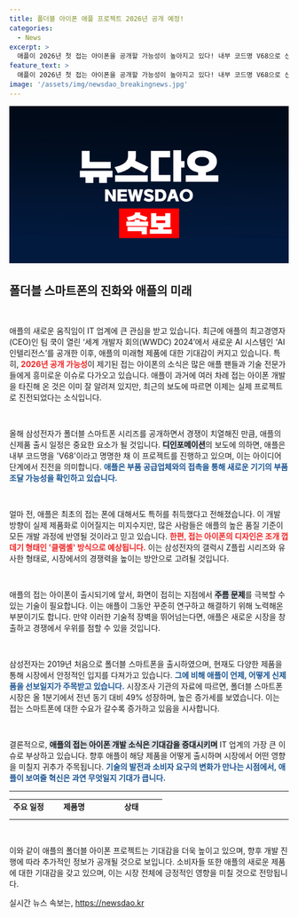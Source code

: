 ```yaml
---
title: 폴더블 아이폰 애플 프로젝트 2026년 공개 예정!
categories:
  - News
excerpt: >
  애플이 2026년 첫 접는 아이폰을 공개할 가능성이 높아지고 있다! 내부 코드명 V68으로 신뢰성 있는 소식통이 전한 이번 소식은 IT 업계의 큰 화제를 모으고 있다. 과연 애플이 폴더블 혁신을 가져올까?
feature_text: >
  애플이 2026년 첫 접는 아이폰을 공개할 가능성이 높아지고 있다! 내부 코드명 V68으로 신뢰성 있는 소식통이 전한 이번 소식은 IT 업계의 큰 화제를 모으고 있다. 과연 애플이 폴더블 혁신을 가져올까?
image: '/assets/img/newsdao_breakingnews.jpg'
---
```


<p><img src="/assets/img/newsdao_breakingnews.jpg" alt="ranknews 속보" /></p>

<h2 data-ke-size="size26">폴더블 스마트폰의 진화와 애플의 미래</h2>

<p data-ke-size="size16">&nbsp;</p>

<p>애플의 새로운 움직임이 IT 업계에 큰 관심을 받고 있습니다. 최근에 애플의 최고경영자(CEO)인 팀 쿡이 열린 ‘세계 개발자 회의(WWDC) 2024’에서 새로운 AI 시스템인 ‘AI 인텔리전스’를 공개한 이후, 애플의 미래형 제품에 대한 기대감이 커지고 있습니다. 특히, <b><span style="color: #ee2323;">2026년 공개 가능성</span></b>이 제기된 접는 아이폰의 소식은 많은 애플 팬들과 기술 전문가들에게 흥미로운 이슈로 다가오고 있습니다. 애플이 과거에 여러 차례 접는 아이폰 개발을 타진해 온 것은 이미 잘 알려져 있지만, 최근의 보도에 따르면 이제는 실제 프로젝트로 진전되었다는 소식입니다. </p>

<p data-ke-size="size16">&nbsp;</p>

<p>올해 삼성전자가 폴더블 스마트폰 시리즈를 공개하면서 경쟁이 치열해진 만큼, 애플의 신제품 출시 일정은 중요한 요소가 될 것입니다. <b><span style="background-color: #21538527;">디인포메이션</span></b>의 보도에 의하면, 애플은 내부 코드명을 'V68'이라고 명명한 채 이 프로젝트를 진행하고 있으며, 이는 아이디어 단계에서 진전을 의미합니다. <b><span style="color: #1a5490;">애플은 부품 공급업체와의 접촉을 통해 새로운 기기의 부품 조달 가능성을 확인하고 있습니다.</span></b> </p>

<p data-ke-size="size16">&nbsp;</p>

<p>얼마 전, 애플은 최초의 접는 폰에 대해서도 특허를 취득했다고 전해졌습니다. 이 개발 방향이 실제 제품화로 이어질지는 미지수지만, 많은 사람들은 애플의 높은 품질 기준이 모든 개발 과정에 반영될 것이라고 믿고 있습니다. <b><span style="color: #ee2323;">한편, 접는 아이폰의 디자인은 조개 껍데기 형태인 '클램셸' 방식으로 예상됩니다.</span></b> 이는 삼성전자의 갤럭시 Z플립 시리즈와 유사한 형태로, 시장에서의 경쟁력을 높이는 방안으로 고려될 것입니다. </p>

<p data-ke-size="size16">&nbsp;</p>

<p>애플의 접는 아이폰이 출시되기에 앞서, 화면이 접히는 지점에서 <b><span style="background-color: #21538527;">주름 문제</span></b>를 극복할 수 있는 기술이 필요합니다. 이는 애플이 그동안 꾸준히 연구하고 해결하기 위해 노력해온 부분이기도 합니다. 만약 이러한 기술적 장벽을 뛰어넘는다면, 애플은 새로운 시장을 창출하고 경쟁에서 우위를 점할 수 있을 것입니다. </p>

<p data-ke-size="size16">&nbsp;</p>

<p>삼성전자는 2019년 처음으로 폴더블 스마트폰을 출시하였으며, 현재도 다양한 제품을 통해 시장에서 안정적인 입지를 다져가고 있습니다. <b><span style="color: #1a5490;">그에 비해 애플이 언제, 어떻게 신제품을 선보일지가 주목받고 있습니다.</span></b> 시장조사 기관의 자료에 따르면, 폴더블 스마트폰 시장은 올 1분기에서 전년 동기 대비 49% 성장하며, 높은 증가세를 보였습니다. 이는 접는 스마트폰에 대한 수요가 갈수록 증가하고 있음을 시사합니다.</p>

<p data-ke-size="size16">&nbsp;</p>

<p>결론적으로, <b><span style="background-color: #21538527;">애플의 접는 아이폰 개발 소식은 기대감을 증대시키며</span></b> IT 업계의 가장 큰 이슈로 부상하고 있습니다. 향후 애플이 해당 제품을 어떻게 출시하며 시장에서 어떤 영향을 미칠지 귀추가 주목됩니다. <b><span style="color: #1a5490;">기술의 발전과 소비자 요구의 변화가 만나는 시점에서, 애플이 보여줄 혁신은 과연 무엇일지 기대가 큽니다.</span></b></p>

<hr>

<table style="border-collapse: collapse; width: 100%; height: 22px;">
  <tbody>
    <tr>
      <td style="text-align: center; height: 17px;"><b>주요 일정</b></td>
      <td style="text-align: center; height: 17px;"><b>제품명</b></td>
      <td style="text-align: center; height: 17px;"><b>상태</b></td>
    </tr>
    <tr>
      <td style="text-align: center; height: 17px;">2026</td>
      <td style="text-align: center; height: 17px;">폴더블 아이폰</td>
      <td style="text-align: center; height: 17px;">프로젝트 진행 중</td>
    </tr>
  </tbody>
</table>

<hr>

<p data-ke-size="size16">&nbsp;</p>

<p>이와 같이 애플의 폴더블 아이폰 프로젝트는 기대감을 더욱 높이고 있으며, 향후 개발 진행에 따라 추가적인 정보가 공개될 것으로 보입니다. 소비자들 또한 애플의 새로운 제품에 대한 기대감을 갖고 있으며, 이는 시장 전체에 긍정적인 영향을 미칠 것으로 전망됩니다. </p>

<p data-ke-size="size16"></p>
실시간 뉴스 속보는, <a href="https://newsdao.kr" rel="dofollow">https://newsdao.kr</a>


